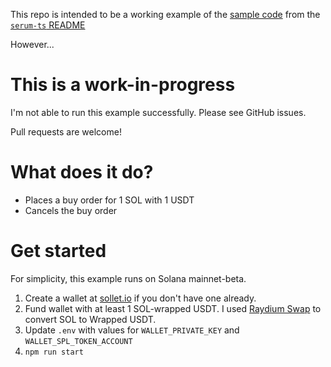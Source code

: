 This repo is intended to be a working example of the [sample code](https://github.com/project-serum/serum-ts/tree/master/packages/serum#usage) from the [`serum-ts` README](https://github.com/project-serum/serum-ts/blob/master/packages/serum/README.md)

However...

# This is a work-in-progress

I'm not able to run this example successfully. Please see GitHub issues.

Pull requests are welcome!

# What does it do?

- Places a buy order for 1 SOL with 1 USDT
- Cancels the buy order

# Get started

For simplicity, this example runs on Solana mainnet-beta.

1. Create a wallet at [sollet.io](https://sollet.io) if you don't have one already.
2. Fund wallet with at least 1 SOL-wrapped USDT. I used [Raydium Swap](https://raydium.io/swap/) to convert SOL to Wrapped USDT.
2. Update `.env` with values for `WALLET_PRIVATE_KEY` and `WALLET_SPL_TOKEN_ACCOUNT`
3. `npm run start`
